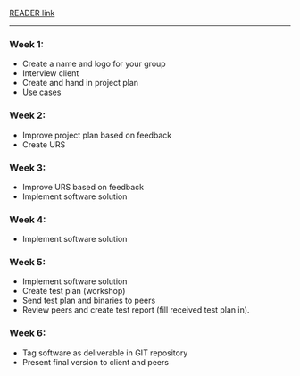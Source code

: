 [READER link](https://fhict.instructure.com/courses/9429/pages/project-part-1-waterfall?module_item_id=465109)
___
### Week 1:
 - Create a name and logo for your group
 - Interview client
 - Create and hand in project plan
 - [Use cases](https://docs.google.com/document/d/1Cxb4g4zfRE31ZdzT7yt0YcJBpt7qALlJbwjKtoDhVaM/edit?usp=sharing)

### Week 2:
 - Improve project plan based on feedback
 - Create URS

### Week 3:
 - Improve URS based on feedback
 - Implement software solution

### Week 4:
 - Implement software solution

### Week 5:
 - Implement software solution
 - Create test plan (workshop)
 - Send test plan and binaries to peers
 - Review peers and create test report (fill received test plan in).

### Week 6:
 - Tag software as deliverable in GIT repository
 - Present final version to client and peers

